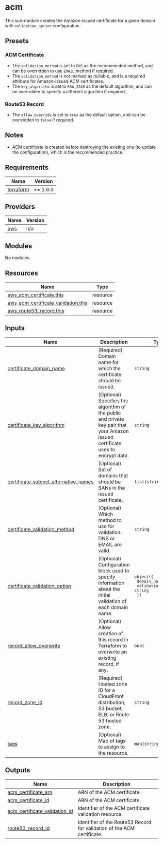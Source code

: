 <!-- BEGIN_TF_DOCS -->
# acm

This sub-module creates the Amazon-issued certificate for a given domain with `validation_option` configuration.

## Presets

### ACM Certificate

- The `validation_method` is set to `DNS` as the recommended method, and can be overridden to use `EMAIL` method if required.
- The `validation_method` is not marked as nullable, and is a required attribute for Amazon-issued ACM certificates.
- The `key_algorithm` is set to `RSA_2048` as the default algorithm, and can be overridden to specify a different algorithm if required.

### Route53 Record

- The `allow_override` is set to `true` as the default option, and can be overridden to `false` if required.

## Notes

- ACM certificate is created before destroying the existing one (to update the configuration), which is the recommended practice.

## Requirements

| Name | Version |
|------|---------|
| <a name="requirement_terraform"></a> [terraform](#requirement\_terraform) | >= 1.6.0 |

## Providers

| Name | Version |
|------|---------|
| <a name="provider_aws"></a> [aws](#provider\_aws) | n/a |

## Modules

No modules.

## Resources

| Name | Type |
|------|------|
| [aws_acm_certificate.this](https://registry.terraform.io/providers/hashicorp/aws/latest/docs/resources/acm_certificate) | resource |
| [aws_acm_certificate_validation.this](https://registry.terraform.io/providers/hashicorp/aws/latest/docs/resources/acm_certificate_validation) | resource |
| [aws_route53_record.this](https://registry.terraform.io/providers/hashicorp/aws/latest/docs/resources/route53_record) | resource |

## Inputs

| Name | Description | Type | Default | Required |
|------|-------------|------|---------|:--------:|
| <a name="input_certificate_domain_name"></a> [certificate\_domain\_name](#input\_certificate\_domain\_name) | (Required) Domain name for which the certificate should be issued. | `string` | n/a | yes |
| <a name="input_certificate_key_algorithm"></a> [certificate\_key\_algorithm](#input\_certificate\_key\_algorithm) | (Optional) Specifies the algorithm of the public and private key pair that your Amazon issued certificate uses to encrypt data. | `string` | `"RSA_2048"` | no |
| <a name="input_certificate_subject_alternative_names"></a> [certificate\_subject\_alternative\_names](#input\_certificate\_subject\_alternative\_names) | (Optional) Set of domains that should be SANs in the issued certificate. | `list(string)` | `[]` | no |
| <a name="input_certificate_validation_method"></a> [certificate\_validation\_method](#input\_certificate\_validation\_method) | (Optional) Which method to use for validation. DNS or EMAIL are valid. | `string` | `"DNS"` | no |
| <a name="input_certificate_validation_option"></a> [certificate\_validation\_option](#input\_certificate\_validation\_option) | (Optional) Configuration block used to specify information about the initial validation of each domain name. | <pre>object({<br/>    domain_name       = string<br/>    validation_domain = string<br/>  })</pre> | `null` | no |
| <a name="input_record_allow_overwrite"></a> [record\_allow\_overwrite](#input\_record\_allow\_overwrite) | (Optional) Allow creation of this record in Terraform to overwrite an existing record, if any. | `bool` | `true` | no |
| <a name="input_record_zone_id"></a> [record\_zone\_id](#input\_record\_zone\_id) | (Required) Hosted zone ID for a CloudFront distribution, S3 bucket, ELB, or Route 53 hosted zone. | `string` | n/a | yes |
| <a name="input_tags"></a> [tags](#input\_tags) | (Optional) Map of tags to assign to the resource. | `map(string)` | `{}` | no |

## Outputs

| Name | Description |
|------|-------------|
| <a name="output_acm_certificate_arn"></a> [acm\_certificate\_arn](#output\_acm\_certificate\_arn) | ARN of the ACM certificate. |
| <a name="output_acm_certificate_id"></a> [acm\_certificate\_id](#output\_acm\_certificate\_id) | ARN of the ACM certificate. |
| <a name="output_acm_certificate_validation_id"></a> [acm\_certificate\_validation\_id](#output\_acm\_certificate\_validation\_id) | Identifier of the ACM certificate validation resource. |
| <a name="output_route53_record_id"></a> [route53\_record\_id](#output\_route53\_record\_id) | Identifier of the Route53 Record for validation of the ACM certificate. |
<!-- END_TF_DOCS -->
